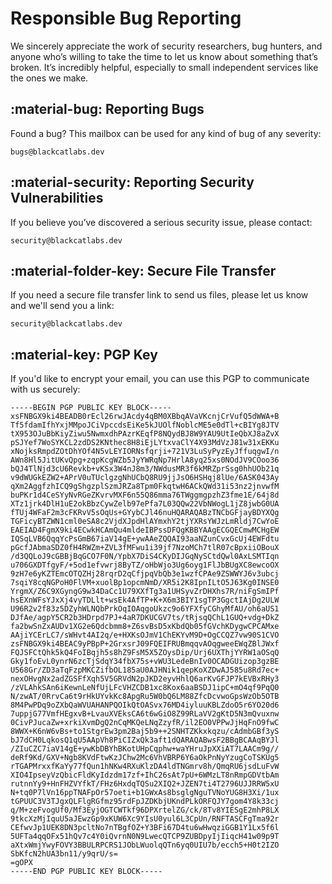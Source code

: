 # Responsible Bug Reporting
We sincerely appreciate the work of security researchers, bug hunters, and anyone who’s willing to take the time to let us know about something that’s broken. It’s incredibly helpful, especially to small independent services like the ones we make.

## :material-bug: Reporting Bugs
Found a bug? This mailbox can be used for any kind of bug of any severity:
```
bugs@blackcatlabs.dev
```

## :material-security: Reporting Security Vulnerabilities
If you believe you’ve discovered a serious security issue, please contact: 
```
security@blackcatlabs.dev
```

## :material-folder-key: Secure File Transfer
If you need a secure file transfer link to send us files, please let us know and we'll send you a link:
```
security@blackcatlabs.dev
```

## :material-key: PGP Key
If you'd like to encrypt your email, you can use this PGP to communicate with us securely:
```
-----BEGIN PGP PUBLIC KEY BLOCK-----
xsFNBGX9ki4BEADB0rEcl26rwJAcdy4qBM0XBbqAVaVKcnjCrVufQ5dWWA+B
Tf5fdamIfhYxjMMpoJCiVpccdsEiKe5kJUOlfNoblcME5e0dTl+cBIYg8JTV
tX953OJuBbKiyZiwu5NwmxdhPAzrKEqfP8NQydBJ8W9YAU9UtIeQbXJ8aZvX
pSJYef7WoSYKCL2zdDS2KNthec8H8iEjLYtxvaClY4X93MdVzJ81w31xEKKu
xNojksRmpdZOtDhYOf4N5vLEYIORNsfqrji+721V3LuSyPyzEyJffuqgwI/n
AWn8Hl5JitUKvQpg+zqpKcgWZb5JyYWRqNp7HrlA8yq25xs0NOdJV9COoo36
bQJ4TlNjd3cU6Revkb+vKSx3W4nJ8m3/NWdusMR3f6kMRZprSsg0hhUOb21q
v9dWUGkEZW2+APrV0uTUclgzgNhUCbQ8RU9jjJsO6HSHqj8lUe/6ASK043Ay
qXm2AggfzhICQ9gShgzplSzmJRZa8Tpm0FkqtwH6ACkQWd31i53nz2jnvwfM
buPKr1d4CeSYyNvRGeZKvrvMXF6n55Q86mma76TWggmgpzhZ3fme1E/64j8d
XTz1jrk4DlH1uE2okBbzCywZelb97ePfa7L03QQw22VbNWogL1jZ8jwbG0UA
fTUj4WFaF2m3cFKRvV5sOqUs+GYybCJl46nuHQARAQABzTNCbGFjayBDYXQg
TGFicyBTZWN1cml0eSA8c2VjdXJpdHlAYmxhY2tjYXRsYWJzLmRldj7CwYoE
EAEIAD4FgmX9ki4ECwkHCAmQu4mldeIBPssDFQgKBBYAAgECGQECmwMCHgEW
IQSqLVB6QqqYcPsGmB67iaV14gE+ywAAeZQQAI93aaNZunCvxGcUj4EWFdtu
pGcfJAbmaSDZ0fH4RWZm+ZVL3fMFwu1i39jf7NzoMCh7tlR07cBpxiiOBouX
/d3QQLoJ9cGBBjBqGCO7F0N/YpbX7DiS4CKyDIJGqNySCtdQwl0AxLSMTIqn
u706GXDTfgyF/+5od1efvwrj8ByTZ/oHbWjo3Ug6oyg1FlJbBUgXC8ewcoOX
9zH7e6yKZTEmcOTQZHj28rqrD2qCfjpqVbQb3e1wzfCPAe9ZSWWYJ6v3ubcj
7sqiY8cqNGPoH0FlVM+xuolBp1opcmNmD/XR5i2K8IpnILtO5J63Kg0INSE0
YrgmX/Z6C9XGyngG9w34DaCc1U79XXfTg3a1UHSyvZrDHXhs7R/niFgSmIPf
hsEXnWFsYJxXj4vyTDLlt+wsEk4AfTP+K+X6m3BIY1sgTP3GgctIAjDg2ULW
U96R2v2f83z5DZyhWLNQbPrkOqIOAqgoUkzc9o6YFXfyCGhyMfAU/oh6aUS1
DJfAe/agpY5CR2b3HDrpd7PJ+4aR7DKUCGV7ts/tRjsqQChL1GUQ+vdg+DkZ
fa2bwSnZxAUDv1XG2e6Qdcbmm8+Z6svBsD5xKbdQb05fGVchKDygwCPCAMxe
AAjiYCErLC7/sWHvt4AI2q/e+HXKsOJmV1ChEKYvM9D+OgCCQZ7vw90S1CVO
zsFNBGX9ki4BEAC9yPBpP+2GrxsrJ09FQEIFRUBmqqvAOqgweeEWqZBlJWxf
FQJSFCtQhk5kQ4FoIBqjh5s8hZ9FsM5X5ZOysDip/Urj6UXThjYYRW1aOSqQ
Gky1foEvL0ynrN6zcTjSdqY34fbX75s+vWU3LedeBnIv0OCADGUizop3gzBE
U568Gr/ZD3aTqFzpMKCZifbOL185aU0AJHNik1qepKoXZDwAJ585u8Rd7ec+
nexOHvgNx2adZGSFfXqh5V5GRVdN2pJKD2eyvHhlQ6arKvGFJP7kEVBxRHy3
/zVLAhkSAn6iKewnLeNfUjLFcVHZCDB1xc8Kox6aaBSDJ1ipC+mO4qf9PqQ0
N/zwAT/0RrvCa6t9rHkUYvkKc8ApgRu5W0bQ6LM88ZfcDcvwoGpsWzOb5OTB
8M4PwPDq9oZXbQaWVUAHANPQOIkQtOASvx76MD4iyluuKBLZdoO5r6YO20d6
7uppjG77VmfHEgxvB+LvauXVEksCA6t6wGiO8Z99RLaVV2gKtD5N3mQvuxnw
0CivPJucaZw+xrkiXvmDgQ2nCqMKQeLNqZzyfR/il2EO0VPPwJjHqFnO9fwC
8WWX+K6nW6vBs+to1StgrEw3pm2Baj5b9++2SNHTZKkxkqzu/cAdmbGBf3yS
bJ7dCH0LqkosQ1qU5AApVh8PiCIZxQk3aft1dQARAQABwsF2BBgBCAAqBYJl
/ZIuCZC7iaV14gE+ywKbDBYhBKotUHpCqphw+waYHruJpXXiAT7LAACm9g//
deRf9Kd/GXV+Ngb8KVdFtwKzJChw2Mc6VhVBRP6Y6aOkPnNyYzugCoTSKUg5
rTGAPMrxxfKaYy77fQun1hNKw4RXuKlzDA4ldTNGmrv8h/QmqRU6jsdLuFvW
XIO4IpseyVzQbicFldKyIdzdm17zf+IhC26sAt7pU+6WMzLT8nRmpGDVtbAm
rutnnYy9+HnFHZVYfkT/FHz6HxdqTQSu2XIQ2+JZEN7ti4T2796UJJRRW5xU
N+tq0P7lVn16ppTNAFpOr57oeti+b1GWxAs8bsglgNguTVNoYUG8H3Xi/1ux
tGPUUC3V3TJgxQLFlgRGfmz95rdFpJZDKbjUKndPLkORFQJY7gom4Y8k33cj
q/M+zeFvogUf0/Mf3EyjOGTCWTkf96DPXrtelZG/ck/8Tv8YIESgE2mhP8LX
9tkcXzMjIquU5aJEwzGp9xKUW6Xc9YIsU0yul6L3CpUn/RNFTASCFgTma92r
CEfwvJp1UEK8DN3pcltNo7nTBgfOZ+Y3BFi67D4tu6wHwqziGGB1Y1Lx5f6l
5UFTa4qqOFx51hQv7c4Y0iQvrnN0N9LwecQTCP9ZUBDpyIjIiqcH41w09p9T
aXtxWmjYwyFOVY3BBULRPCRS1JObLWuolqQTn6yq0UIU7b/ecch5+H0t2IZO
SbKfcN2hUA3bn11/y9qrU/s=
=gOPX
-----END PGP PUBLIC KEY BLOCK-----
```